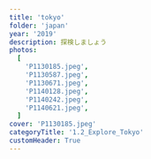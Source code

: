 ```yaml
---
title: 'tokyo'
folder: 'japan'
year: '2019'
description: 探検しましょう
photos:
  [
    'P1130185.jpeg',
    'P1130587.jpeg',
    'P1130671.jpeg',
    'P1140128.jpeg',
    'P1140242.jpeg',
    'P1140621.jpeg',
  ]
cover: 'P1130185.jpeg'
categoryTitle: '1.2_Explore_Tokyo'
customHeader: True
---
```


<photo-title-header :title="title" :description="description" :date="year">
  <template #header-image>
    <lottie-custom-image>
  </template>
</title-header>
